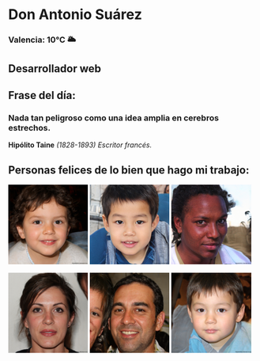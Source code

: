 # Don Antonio Suárez
### Valencia:  10°C 🌥️
## Desarrollador web
## Frase del día:
<!-- START QUOTE -->
### Nada tan peligroso como una idea amplia en cerebros estrechos.
**Hipólito Taine** *(1828-1893) Escritor francés.*
<!-- END QUOTE -->






## Personas felices de lo bien que hago mi trabajo:

<p float="left">
  <img src="src/image_0.png" width="32%" />
  <img src="src/image_1.png" width="32%" /> 
  <img src="src/image_2.png" width="32%" />
</p>
<p float="left">
  <img src="src/image_3.png" width="32%" />
  <img src="src/image_4.png" width="32%" /> 
  <img src="src/image_5.png" width="32%" />
</p>